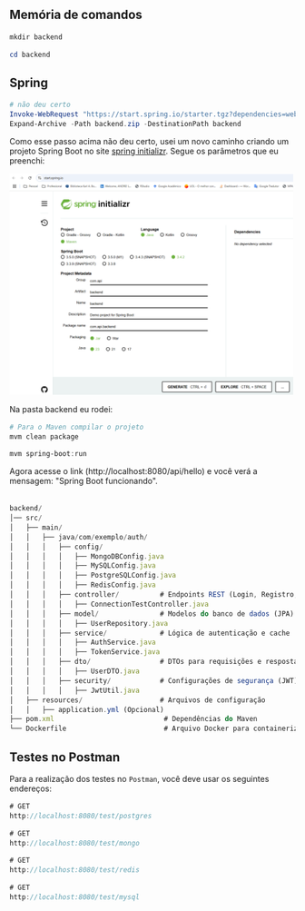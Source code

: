 ## Memória de comandos

```powershell
mkdir backend
```
```powershell
cd backend
```
## Spring

```powershell
# não deu certo
Invoke-WebRequest "https://start.spring.io/starter.tgz?dependencies=web&type=maven-project&groupId=com.meuprojeto&artifactId=backend" -OutFile backend.zip
Expand-Archive -Path backend.zip -DestinationPath backend
```

Como esse passo acima não deu certo, usei um novo caminho criando um projeto Spring Boot no site [spring initializr](https://start.spring.io/). Segue os parâmetros que eu preenchi:


<img src="./img/spring-initializr.png" alt="Diagrama" width="500"/>

Na pasta backend eu rodei:

```powershell
# Para o Maven compilar o projeto
mvm clean package
```

```powershell
mvm spring-boot:run
```

Agora acesse o link (http://localhost:8080/api/hello) e você verá a mensagem: "Spring Boot funcionando".

```ts

backend/
│── src/
│   ├── main/
│   │   ├── java/com/exemplo/auth/
│   │   │   ├── config/
│   │   │   │   ├── MongoDBConfig.java
│   │   │   │   ├── MySQLConfig.java
│   │   │   │   ├── PostgreSQLConfig.java
│   │   │   │   ├── RedisConfig.java
│   │   │   ├── controller/          # Endpoints REST (Login, Registro, etc.)
│   │   │   │   ├── ConnectionTestController.java
│   │   │   ├── model/               # Modelos do banco de dados (JPA)
│   │   │   │   ├── UserRepository.java
│   │   │   ├── service/             # Lógica de autenticação e cache
│   │   │   │   ├── AuthService.java
│   │   │   │   ├── TokenService.java
│   │   │   ├── dto/                 # DTOs para requisições e respostas
│   │   │   │   ├── UserDTO.java
│   │   │   ├── security/            # Configurações de segurança (JWT)
│   │   │   │   ├── JwtUtil.java
│   ├── resources/                   # Arquivos de configuração
│   │   ├── application.yml (Opcional)
├── pom.xml                           # Dependências do Maven
└── Dockerfile                        # Arquivo Docker para containerizar a aplicação


```

## Testes no Postman

Para a realização dos testes no `Postman`, você deve usar os seguintes endereços:

```ts
# GET
http://localhost:8080/test/postgres
```

```ts
# GET
http://localhost:8080/test/mongo
```

```ts
# GET
http://localhost:8080/test/redis
```

```ts
# GET
http://localhost:8080/test/mysql
```